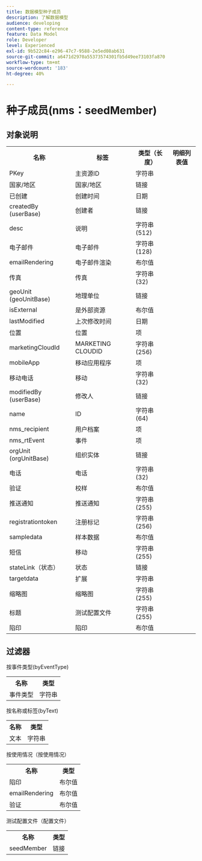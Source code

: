 ```yaml
---
title: 数据模型种子成员
description: 了解数据模型
audience: developing
content-type: reference
feature: Data Model
role: Developer
level: Experienced
exl-id: 9b522c84-e296-47c7-9588-2e5ed08ab631
source-git-commit: a6471d2970a55373574301fb5d49ee73103fa870
workflow-type: tm+mt
source-wordcount: '183'
ht-degree: 40%

---
```


# 种子成员(nms：seedMember)

## 对象说明

<table>
               <tr>
                  <th>名称</th>
                  <th>标签</th>
                  <th>类型（长度）</th>
                  <th>明细列表值</th>
               </tr>
               <tr>
                  <td>PKey</td>
                  <td>主资源ID</td>
                  <td>字符串 </td>
                  <td> </td>
               </tr>
               <tr>
                  <td>国家/地区</td>
                  <td>国家/地区</td>
                  <td>链接 </td>
                  <td> </td>
               </tr>
               <tr>
                  <td>已创建</td>
                  <td>创建时间</td>
                  <td>日期 </td>
                  <td> </td>
               </tr>
               <tr>
                  <td>createdBy (userBase)</td>
                  <td>创建者</td>
                  <td>链接 </td>
                  <td> </td>
               </tr>
               <tr>
                  <td>desc</td>
                  <td>说明</td>
                  <td>字符串(512)</td>
                  <td> </td>
               </tr>
               <tr>
                  <td>电子邮件</td>
                  <td>电子邮件</td>
                  <td>字符串(128)</td>
                  <td> </td>
               </tr>
               <tr>
                  <td>emailRendering</td>
                  <td>电子邮件渲染</td>
                  <td>布尔值 </td>
                  <td> </td>
               </tr>
               <tr>
                  <td>传真</td>
                  <td>传真</td>
                  <td>字符串(32)</td>
                  <td> </td>
               </tr>
               <tr>
                  <td>geoUnit (geoUnitBase)</td>
                  <td>地理单位</td>
                  <td>链接 </td>
                  <td> </td>
               </tr>
               <tr>
                  <td>isExternal</td>
                  <td>是外部资源</td>
                  <td>布尔值 </td>
                  <td> </td>
               </tr>
               <tr>
                  <td>lastModified</td>
                  <td>上次修改时间</td>
                  <td>日期 </td>
                  <td> </td>
               </tr>
               <tr>
                  <td>位置</td>
                  <td>位置</td>
                  <td>项 </td>
                  <td> </td>
               </tr>
               <tr>
                  <td>marketingCloudId</td>
                  <td>MARKETING CLOUDID</td>
                  <td>字符串(256)</td>
                  <td> </td>
               </tr>
               <tr>
                  <td>mobileApp</td>
                  <td>移动应用程序</td>
                  <td>项 </td>
                  <td> </td>
               </tr>
               <tr>
                  <td>移动电话</td>
                  <td>移动</td>
                  <td>字符串(32)</td>
                  <td> </td>
               </tr>
               <tr>
                  <td>modifiedBy (userBase)</td>
                  <td>修改人</td>
                  <td>链接 </td>
                  <td> </td>
               </tr>
               <tr>
                  <td>name</td>
                  <td>ID</td>
                  <td>字符串(64)</td>
                  <td> </td>
               </tr>
               <tr>
                  <td>nms_recipient</td>
                  <td>用户档案</td>
                  <td>项 </td>
                  <td> </td>
               </tr>
               <tr>
                  <td>nms_rtEvent</td>
                  <td>事件</td>
                  <td>项 </td>
                  <td> </td>
               </tr>
               <tr>
                  <td>orgUnit (orgUnitBase)</td>
                  <td>组织实体</td>
                  <td>链接 </td>
                  <td> </td>
               </tr>
               <tr>
                  <td>电话</td>
                  <td>电话</td>
                  <td>字符串(32)</td>
                  <td> </td>
               </tr>
               <tr>
                  <td>验证</td>
                  <td>校样</td>
                  <td>布尔值 </td>
                  <td> </td>
               </tr>
               <tr>
                  <td>推送通知</td>
                  <td>推送通知</td>
                  <td>字符串(255)</td>
                  <td> </td>
               </tr>
               <tr>
                  <td>registrationtoken</td>
                  <td>注册标记</td>
                  <td>字符串(256)</td>
                  <td> </td>
               </tr>
               <tr>
                  <td>sampledata</td>
                  <td>样本数据</td>
                  <td>布尔值 </td>
                  <td> </td>
               </tr>
               <tr>
                  <td>短信</td>
                  <td>移动</td>
                  <td>字符串(255)</td>
                  <td> </td>
               </tr>
               <tr>
                  <td>stateLink（状态）</td>
                  <td>状态</td>
                  <td>链接 </td>
                  <td> </td>
               </tr>
               <tr>
                  <td>targetdata</td>
                  <td>扩展</td>
                  <td>字符串 </td>
                  <td> </td>
               </tr>
               <tr>
                  <td>缩略图</td>
                  <td>缩略图</td>
                  <td>字符串(255)</td>
                  <td> </td>
               </tr>
               <tr>
                  <td>标题</td>
                  <td>测试配置文件</td>
                  <td>字符串(255)</td>
                  <td> </td>
               </tr>
               <tr>
                  <td>陷印</td>
                  <td>陷印</td>
                  <td>布尔值 </td>
                  <td> </td>
               </tr>
            </table>

## 过滤器

按事件类型(byEventType)

<table>
        <tr>
        <th>名称</th>
        <th>类型</th>
        </tr>
        <tr>
        <td>事件类型</td>
        <td>字符串</td>
        </tr>
    </table>

按名称或标签(byText)

<table>
        <tr>
        <th>名称</th>
        <th>类型</th>
        </tr>
        <tr>
        <td>文本</td>
        <td>字符串</td>
        </tr>
    </table>

按使用情况（按使用情况）

<table>
        <tr>
        <th>名称</th>
        <th>类型</th>
        </tr>
        <tr>
        <td>陷印</td>
        <td>布尔值</td>
        </tr>
        <tr>
        <td>emailRendering</td>
        <td>布尔值</td>
        </tr>
        <tr>
        <td>验证</td>
        <td>布尔值</td>
        </tr>
    </table>

测试配置文件（配置文件）

<table>
    <tr>
    <th>名称</th>
    <th>类型</th>
    </tr>
    <tr>
    <td>seedMember</td>
    <td>链接</td>
    </tr>
</table>
